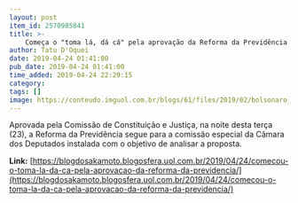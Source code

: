 ```yaml
---
layout: post
item_id: 2570985841
title: >-
    Começa o "toma lá, dá cá" pela aprovação da Reforma da Previdência
author: Tatu D'Oquei
date: 2019-04-24 01:41:00
pub_date: 2019-04-24 01:41:00
time_added: 2019-04-24 22:29:15
category: 
tags: []
image: https://conteudo.imguol.com.br/blogs/61/files/2019/02/bolsonaro_maia-615x300.jpg
---
```


Aprovada pela Comissão de Constituição e Justiça, na noite desta terça (23), a Reforma da Previdência segue para a comissão especial da Câmara dos Deputados instalada com o objetivo de analisar a proposta.

**Link:** [https://blogdosakamoto.blogosfera.uol.com.br/2019/04/24/comecou-o-toma-la-da-ca-pela-aprovacao-da-reforma-da-previdencia/](https://blogdosakamoto.blogosfera.uol.com.br/2019/04/24/comecou-o-toma-la-da-ca-pela-aprovacao-da-reforma-da-previdencia/)

